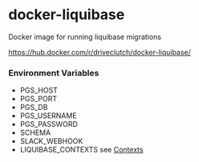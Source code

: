 # docker-liquibase
Docker image for running liquibase migrations

https://hub.docker.com/r/driveclutch/docker-liquibase/


### Environment Variables
- PGS_HOST
- PGS_PORT
- PGS_DB
- PGS_USERNAME
- PGS_PASSWORD
- SCHEMA
- SLACK_WEBHOOK
- LIQUIBASE_CONTEXTS
see [Contexts](https://www.liquibase.org/documentation/contexts.html)

